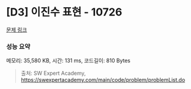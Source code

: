 # [D3] 이진수 표현 - 10726 

[문제 링크](https://swexpertacademy.com/main/code/problem/problemDetail.do?contestProbId=AXRSXf_a9qsDFAXS) 

### 성능 요약

메모리: 35,580 KB, 시간: 131 ms, 코드길이: 810 Bytes



> 출처: SW Expert Academy, https://swexpertacademy.com/main/code/problem/problemList.do